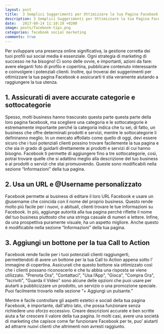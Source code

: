 ```yaml
---
layout: post
title:  3 Semplici Suggerimenti per Ottimizzare la tua Pagina Facebook
description: 3 Semplici Suggerimenti per Ottimizzare la tua Pagina Facebook
date:   2017-09-14 11:10:19 +0200
image: posts/facebook-tips.png
categories: facebook social marketing
comments: true
---
```


Per sviluppare una presenza online significativa, la gestione corretta dei tuoi profili sui social media è essenziale. Ogni strategia di marketing di successo ne ha bisogno! Ci sono delle ovvie, e importanti, azioni da fare: avere eleganti foto di profilo e copertina, pubblicare contenuto interessante e coinvolgere i potenziali clienti. Inoltre, qui troverai dei suggerimenti per ottimizzare la tua pagina Facebook e assicurarti ti stia veramente aiutando a raggiungere la tua utenza.

## 1. Assicurati di avere accurate categorie e sottocategorie

Spesso, molti business hanno trascurato questa parte questa parte della loro pagina facebook, ma scegliere una categoria e le sottocategorie è estremamente importante perché la categoria indica che tu sei, di fatto, un business che offre determinati prodotti e servizi, mentre le sottocategorie li definiranno meglio.
In un mercato affollato come quello di oggi, devi essere sicuro che i tuoi potenziali clienti possino trovare facilemente la tua pagina e che sia in grado di guidarli direttamente ai prodotti e servizi di cui hanno bisogno. Facebook ti permette di aggiungere fino a tre sottocategorie, così, potrai trovare quelle che si adattino meglio alla descrizione del tuo business e ai prodotti o servizi che stai promuovendo. Queste sono modificabili nella sezione “Informazioni” della tua pagina.

## 2. Usa un URL e @Username personalizzato

Facebook permette ai business di editare il loro URL Facebook e usare un @username che coincida con il nome del proprio business. Questo rende molto più facile per i nuovi, o abituali, clienti trovare le tue informazioni su Facebook. In più, aggiunge autorità alla tua pagina perché riflette il nome del tuo business piuttosto che una stringa casuale di numeri e lettere. Infine, da una prospettiva puramente visuale, ha un aspetto migliore. Anche questo è modificabile nella sezione “Informazioni” della tua pagina.

## 3. Aggiungi un bottone per la tua Call to Action

Facebook rende facile per i tuoi potenziali clienti raggiungerti, permettendoti di avere un bottone per la tua Call to Action appena sotto l' immagine di copertina. Assicurati che questo bottone sia ottimizzato così che i clienti possano riconoscerlo e che tu abbia una risposta se viene utilizzato. "Prenota Ora", "Contattaci", "Usa l’App", "Gioca", "Compra Ora", "Iscriviti", "Guarda il Video" sono alcune delle opzioni che puoi usare per aiutarti a pubblicizzare un prodotto, un servizio o una promozione speciale. Puoi facilmente trovarlo nella sezione “+ Aggiungi un pulsante.”


Mentre è facile controllare gli aspetti estetici e sociali della tua pagina Facebook, è importante, dall'altro lato, che possa funzionare senza richiedere uno sforzo eccessivo. Creare descrizioni accurate e ben scritte aiuta a far crescere il valore della tua pagina. In molti casi, avere una società di marketing che capisce come far funzionare Facebook per te, puo’ aiutarti ad attrarre nuovi clienti che altrimenti non avresti raggiunto.
